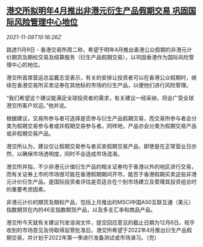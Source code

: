 <!--1636453862000-->
[港交所拟明年4月推出非港元衍生产品假期交易 巩固国际风险管理中心地位](https://cn.reuters.com/article/hkex-plan-non-hkdollar-derivatives-holid-idCNKBS2HU11D)
------

<div><i>2021-11-09T10:16:26Z</i></div><p>路透11月9日 - 香港交易所周二称，希望于明年4月推出香港公众假期的非港元计价期货及期权交易及结算服务（衍生产品假期交易），以巩固香港作为国际风险管理中心的地位。</p><p>港交所首席营运总监戴志坚表示，有关的安排让投资者可以在香港公众假期时，继续在香港交易所买卖证券在其他标的市场的衍生产品，以便他们进行风险管理。</p><p>“我们希望这个建议能满足全球投资者的需求，有关建议一经采纳，将会广受全球港交所客户欢迎。”他并说。</p><p>根据建议，交易所参与者可选择是否参与衍生产品假期交易，而交易所参与者会分类为假期交易参与者或非假期交易参与者。同样地，产品亦会分类为假期交易产品或非假期交易产品。</p><p>港交所认为，建议仅让假期交易参与者买卖假期交易产品，即使是在正常营业日亦然，以确保市场透明度，同时不会造成市场混淆。</p><p>港交所并指，不少非港元计值衍生产品的相关证券均于香港以外的地区进行交易，而有关证券上市的市场很可能在香港假期期间开市。能否于香港假期买卖这些非港元计价衍生产品，是国际投资者评估是否适合在个别市场建立及管理其投资组合时的重要考虑因素。</p><p>非港元计价的期货及期权产品，包括上月推出的MSCI中国A50互联互通（美元）指数期货在内的46支指数期货产品，以及多支汇率和商品产品。</p><p>港交所今天就有关建议刊发谘询文件，提交回应意见的截止日期为12月6日。视乎收到的市场意见及待取得监管批准后，港交所希望于2022年4月推出衍生产品假期交易，并计划于2022年第一季进行准备测试或市场演习。（完）</p>
